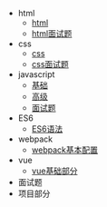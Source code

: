 * html
    * [html](./list/html/html)
    * [html面试题](./list/html/html_interview.md)
* css
    * [css](./list/css/css)
    * [css面试题](./list/css/css_interview.md)
* javascript
    * [基础](./list/js_basis)
    * [高级](./list/js_senior)
    * [面试题](./list/js/js_interview)
* ES6
    * [ES6语法](./list/es6)
* webpack
    * [webpack基本配置](./list/es6/es6)
* vue
    * [vue基础部分](./list/vue/vue)
* 面试题
* 项目部分
